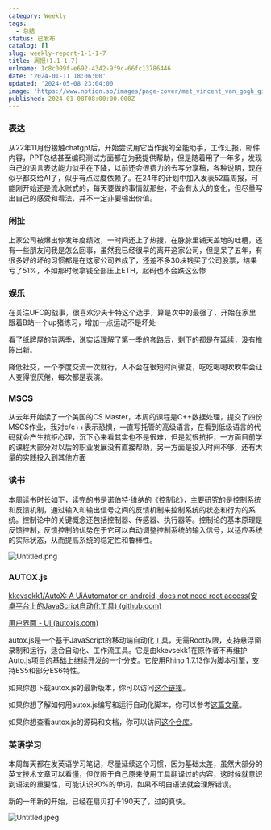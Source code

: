 ```yaml
---
category: Weekly
tags:
  - 总结
status: 已发布
catalog: []
slug: weekly-report-1-1-1-7
title: 周报(1.1-1.7)
urlname: 1c8c009f-e692-4342-9f9c-66fc13786446
date: '2024-01-11 18:06:00'
updated: '2024-05-08 23:04:00'
image: 'https://www.notion.so/images/page-cover/met_vincent_van_gogh_ginoux.jpg'
published: 2024-01-08T08:00:00.000Z
---
```


### 表达


从22年11月份接触chatgpt后，开始尝试用它当作我的全能助手，工作汇报，邮件内容，PPT总结甚至编码测试方面都在为我提供帮助，但是随着用了一年多，发现自己的语言表达能力似乎在下降，以前还会很费力的去写分享稿，各种说明，现在似乎都交给AI了，似乎有点过度依赖了。在24年的计划中加入发表52篇周报，可能刚开始还是流水账式的，每天要做的事情就那些，不会有太大的变化，但尽量写出自己的感受和看法，并不一定非要输出价值。


### 闲扯


上家公司被爆出停发年度绩效，一时间还上了热搜，在脉脉里铺天盖地的吐槽，还有一些朋友问我是怎么回事，虽然我已经很早的离开这家公司，但是呆了五年，有很多好的坏的习惯都是在这家公司养成了，还差不多30块钱买了公司股票，结果亏了51%，不如那时候拿钱全部压上ETH，起码也不会跌这么惨


### 娱乐


在关注UFC的战事，很喜欢沙夫卡特这个选手，算是次中的最强了，开始在家里跟着B站一个up猪练习，增加一点运动不是坏处


看了纸牌屋的前两季，说实话理解了第一季的套路后，剩下的都是在延续，没有推陈出新。


降低社交，一个季度交流一次就行，人不会在很短时间骤变，吃吃喝喝吹吹牛会让人变得很厌倦，每次都是表演。


### MSCS


从去年开始读了一个美国的CS Master，本周的课程是C++数据处理，提交了四份MSCS作业，我对c/c++表示恐惧，一直写托管的高级语言，在看到低级语言的代码就会产生抗拒心理，沉下心来看其实也不是很难，但是就很抗拒，一方面目前学的课程大部分对以后的职业发展没有直接帮助，另一方面是投入时间不够，还有大量的实践投入到其他方面


### 读书


本周读书时长如下，读完的书是诺伯特·维纳的《控制论》，主要研究的是控制系统和反馈机制，通过输入和输出信号之间的反馈机制来控制系统的状态和行为的系统。控制论中的关键概念还包括控制器、传感器、执行器等。控制论的基本原理是反馈控制，反馈控制的优势在于它可以自动调整控制系统的输入信号，以适应系统的实际状态，从而提高系统的稳定性和鲁棒性。


![Untitled.png](https://prod-files-secure.s3.us-west-2.amazonaws.com/5d24fe63-e567-4804-86f9-9fdc62e13082/4d744901-b410-4924-8554-36cce6e9aab7/Untitled.png?X-Amz-Algorithm=AWS4-HMAC-SHA256&X-Amz-Content-Sha256=UNSIGNED-PAYLOAD&X-Amz-Credential=ASIAZI2LB466XJNW2CPG%2F20250409%2Fus-west-2%2Fs3%2Faws4_request&X-Amz-Date=20250409T213309Z&X-Amz-Expires=3600&X-Amz-Security-Token=IQoJb3JpZ2luX2VjEB0aCXVzLXdlc3QtMiJHMEUCIQDFazztC4vsLwanld5HWl6BExd%2FU2xpjbvXbZcTv6NMEQIgMOQ%2Bs0oAR%2F7z3FGn0DmiIFRNuE7kZ8ZUdRGiz71WMUcqiAQIlv%2F%2F%2F%2F%2F%2F%2F%2F%2F%2FARAAGgw2Mzc0MjMxODM4MDUiDMO42Gyu7kypmZL0CircA95LuNgORIBeYlLHdTNU4BOi49Z9hRZIwwmS5VgUXRTbp8uuQWblSL%2BrKblhifbHOvTjk%2FOWTo6TQvs8ZUdzTp%2B2ssH5j9aS5hWeaZQhJOpngi9FHLqk7TX81c3Mski0NuzLNTkT5ARodYRhcIFUYt0J6ktZ0zWw3d3W7%2B42teqUrMKrLPx7SgO6oijqEtuPnUQLcYyRUPitY6oIuSbn50YocoFE1N9NTn92qip7bS22w%2BogXIAGp6hIASIOJi3Axzu0aCX3mgurWCHQ1f2QBI9SRCAp7Q7B3POiT48BVSrRQE%2BJGwsTCpW%2F4OCdxJ6OCholzfI7saIEiAaWC0i87zI%2B%2Bye8qU3UXwXj1Eh3pShGBOKtypC81Wf2nV6AOdicqV6NxSuqSu1cTr7FBPmauhPlaPQ0xqEm6x%2Bxayyzml9Ij888o%2BwABfBaijw8ktxtNQIT9L9kiC07TEwSicRge6lMysQiu0RhUnSXbBRJ61ffmk6E3SIz%2Bhk07bN%2FvrO2etT8pN0PzItOriiqkykfjIL2dINMfw15OFuNPA34zxmR4RjgG3KGfn7sDvM78PPEzbjY%2F41tBhemuCJZT7opDHfP30McRvfHRlFeNChU0nQ49tldb%2BmRlVYOtQGpMJXH278GOqUBSrQ3KqvdGlvJUL7e5gVxyOs4s9G0HHaSVBokRlS53Tm%2FQW4EUp%2FclS%2FUwZDKOgx8GmeGl112fCGb7HJtPBVEj7ZG%2FmyHFJuAqLZd8lWIgh6d0DUIyY%2F7yhYOAwn3m59vsPivfB%2ByG8lQKqtkWzNA102QXL30BM5oCqFENjIs8WSoB%2FHDDtoeZJGK6daYlji%2F8%2Bqy6iq%2BAtgan11qLJHo03Wjsodn&X-Amz-Signature=af6cc537c7b863355c3f2161fa2a4601fbe0e86e6474c7fe51e291d65e180261&X-Amz-SignedHeaders=host&x-id=GetObject)


### AUTOX.js


[kkevsekk1/AutoX: A UiAutomator on android, does not need root access(安卓平台上的JavaScript自动化工具) (github.com)](https://github.com/kkevsekk1/AutoX)


[用户界面 - UI (autoxjs.com)](http://doc.autoxjs.com/#/ui)


autox.js是一个基于JavaScript的移动端自动化工具，无需Root权限，支持悬浮窗录制和运行，适合自动化、工作流工具。它是由kkevsekk1在原作者不再维护Auto.js项目的基础上继续开发的一个分支。它使用Rhino 1.7.13作为脚本引擎，支持ES5和部分ES6特性。


如果你想下载autox.js的最新版本，你可以访问[这个链接](https://github.com/kkevsekk1/AutoX/releases)。


如果你想了解如何用autox.js编写和运行自动化脚本，你可以参考[这篇文章](https://www.cnblogs.com/ghj1976/p/autoxjs.html)。


如果你想查看autox.js的源码和文档，你可以访问[这个仓库](https://github.com/kkevsekk1/AutoX)。


### 英语学习


本周每天都在发英语学习笔记，尽量延续这个习惯，因为基础太差，虽然大部分的英文技术文章可以看懂，但仅限于自己原来使用工具翻译过的内容，这时候就意识到语法的重要性，可能认识90%的单词，如果不明白语法就会理解错误。


新的一年新的开始，已经在扇贝打卡190天了，过的真快。


![Untitled.jpeg](https://prod-files-secure.s3.us-west-2.amazonaws.com/5d24fe63-e567-4804-86f9-9fdc62e13082/c04d3014-4bd3-4142-a613-19220f0a3512/Untitled.jpeg?X-Amz-Algorithm=AWS4-HMAC-SHA256&X-Amz-Content-Sha256=UNSIGNED-PAYLOAD&X-Amz-Credential=ASIAZI2LB466XJNW2CPG%2F20250409%2Fus-west-2%2Fs3%2Faws4_request&X-Amz-Date=20250409T213309Z&X-Amz-Expires=3600&X-Amz-Security-Token=IQoJb3JpZ2luX2VjEB0aCXVzLXdlc3QtMiJHMEUCIQDFazztC4vsLwanld5HWl6BExd%2FU2xpjbvXbZcTv6NMEQIgMOQ%2Bs0oAR%2F7z3FGn0DmiIFRNuE7kZ8ZUdRGiz71WMUcqiAQIlv%2F%2F%2F%2F%2F%2F%2F%2F%2F%2FARAAGgw2Mzc0MjMxODM4MDUiDMO42Gyu7kypmZL0CircA95LuNgORIBeYlLHdTNU4BOi49Z9hRZIwwmS5VgUXRTbp8uuQWblSL%2BrKblhifbHOvTjk%2FOWTo6TQvs8ZUdzTp%2B2ssH5j9aS5hWeaZQhJOpngi9FHLqk7TX81c3Mski0NuzLNTkT5ARodYRhcIFUYt0J6ktZ0zWw3d3W7%2B42teqUrMKrLPx7SgO6oijqEtuPnUQLcYyRUPitY6oIuSbn50YocoFE1N9NTn92qip7bS22w%2BogXIAGp6hIASIOJi3Axzu0aCX3mgurWCHQ1f2QBI9SRCAp7Q7B3POiT48BVSrRQE%2BJGwsTCpW%2F4OCdxJ6OCholzfI7saIEiAaWC0i87zI%2B%2Bye8qU3UXwXj1Eh3pShGBOKtypC81Wf2nV6AOdicqV6NxSuqSu1cTr7FBPmauhPlaPQ0xqEm6x%2Bxayyzml9Ij888o%2BwABfBaijw8ktxtNQIT9L9kiC07TEwSicRge6lMysQiu0RhUnSXbBRJ61ffmk6E3SIz%2Bhk07bN%2FvrO2etT8pN0PzItOriiqkykfjIL2dINMfw15OFuNPA34zxmR4RjgG3KGfn7sDvM78PPEzbjY%2F41tBhemuCJZT7opDHfP30McRvfHRlFeNChU0nQ49tldb%2BmRlVYOtQGpMJXH278GOqUBSrQ3KqvdGlvJUL7e5gVxyOs4s9G0HHaSVBokRlS53Tm%2FQW4EUp%2FclS%2FUwZDKOgx8GmeGl112fCGb7HJtPBVEj7ZG%2FmyHFJuAqLZd8lWIgh6d0DUIyY%2F7yhYOAwn3m59vsPivfB%2ByG8lQKqtkWzNA102QXL30BM5oCqFENjIs8WSoB%2FHDDtoeZJGK6daYlji%2F8%2Bqy6iq%2BAtgan11qLJHo03Wjsodn&X-Amz-Signature=c95520571fa6600b941b43052d30cd94116926fe182aa65f8650df77dc199bc7&X-Amz-SignedHeaders=host&x-id=GetObject)

